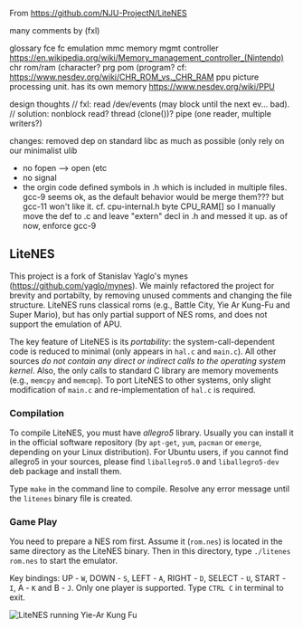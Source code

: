 From 
https://github.com/NJU-ProjectN/LiteNES

many comments by (fxl)

glossary
fce fc emulation
mmc memory mgmt controller      https://en.wikipedia.org/wiki/Memory_management_controller_(Nintendo)
chr rom/ram (character?
prg pom (program?
    cf: https://www.nesdev.org/wiki/CHR_ROM_vs._CHR_RAM
ppu picture processing unit. has its own memory
    https://www.nesdev.org/wiki/PPU


design thoughts
// fxl: read /dev/events (may block until the next ev... bad). 
//      solution: nonblock read? thread (clone())? pipe (one reader, multiple writers?)


changes: 
removed dep on standard libc as much as possible (only rely on our minimalist ulib
- no fopen --> open (etc
- no signal 
- the orgin code defined symbols in .h which is included in multiple files. gcc-9
seems ok, as the default behavior would be merge them??? but gcc-11 won't like it.
cf. cpu-internal.h byte CPU_RAM[]
so I manually move the def to .c and leave "extern" decl in .h and messed it up.
as of now, enforce gcc-9

## LiteNES

This project is a fork of Stanislav Yaglo's mynes (https://github.com/yaglo/mynes).
We mainly refactored the project for brevity and portabilty,
by removing unused comments and changing the file structure.
LiteNES runs classical roms (e.g., Battle City, Yie Ar Kung-Fu and Super Mario),
but has only partial support of NES roms, and does not support the emulation of APU.

The key feature of LiteNES is its *portability*:
the system-call-dependent code is reduced to minimal
(only appears in `hal.c` and `main.c`).
All other sources *do not contain any direct or indirect calls to the operating system kernel*.
Also, the only calls to standard C library are memory movements (e.g., `memcpy` and `memcmp`).
To port LiteNES to other systems, only slight modification of `main.c` and re-implementation of `hal.c` is required.

### Compilation

To compile LiteNES, you must have *allegro5* library.
Usually you can install it in the official software repository
(by `apt-get`, `yum`, `pacman` or `emerge`, depending on your Linux
distribution).
For Ubuntu users, if you cannot find allegro5 in your sources, please find 
`liballegro5.0` and `liballegro5-dev` deb package and install them.

Type `make` in the command line to compile. Resolve any error message until
the `litenes` binary file is created.

### Game Play

You need to prepare a NES rom first.
Assume it (`rom.nes`) is located in the same directory as the LiteNES binary.
Then in this directory, type `./litenes rom.nes` to start the emulator.

Key bindings: UP - `W`, DOWN - `S`, LEFT - `A`, RIGHT - `D`, SELECT - `U`,
START - `I`, A - `K` and B - `J`. Only one player is supported.
Type `CTRL C` in terminal to exit.

![LiteNES running Yie-Ar Kung Fu](https://raw.github.com/NJUOS/litenes/master/kungfu.png)

